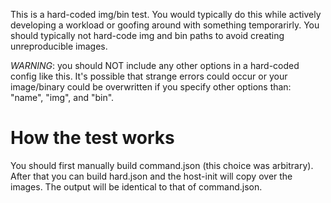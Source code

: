 This is a hard-coded img/bin test. You would typically do this while actively
developing a workload or goofing around with something temporarirly. You should typically
not hard-code img and bin paths to avoid creating unreproducible images.

*WARNING*: you should NOT include any other options in a hard-coded config like this. It's possible that strange errors could occur or your image/binary could be overwritten if you specify other options than: "name", "img", and "bin".

# How the test works
You should first manually build command.json (this choice was arbitrary). After
that you can build hard.json and the host-init will copy over the images. The
output will be identical to that of command.json.

